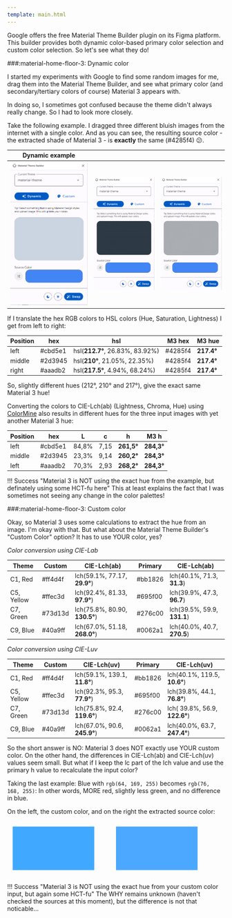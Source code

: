 ```yaml
---
template: main.html
---
```

<!-- GT/GMY -->

Google offers the free Material Theme Builder plugin on its Figma platform.
<br>This builder provides both dynamic color-based primary color selection and custom color selection. So let's see what they do!

###:material-home-floor-3: Dynamic color

I started my experiments with Google to find some random images for me, drag them into the Material Theme Builder, and see what primary color (and secondary/tertiary colors of course) Material 3 appears with.

In doing so, I sometimes got confused because the theme didn't always really change. So I had to look more closely.

Take the following example. I dragged three different bluish images from the internet with a single color. And as you can see, the resulting source color - the extracted shade of Material 3 - is **exactly** the same (\#4285f4) :confused:.

| Dynamic example |||
|---|---|---|
|![mtb-blue-1-png]|![mtb-blue-2-png]|![mtb-blue-3-png]|

If I translate the hex RGB colors to HSL colors (Hue, Saturation, Lightness) I get from left to right:

| Position | hex | hsl | M3 hex | M3 hue |
| -------- | --- | --- | ------ | ------ |
| left | \#cbd5e1 | hsl(**212.7°**, 26.83%, 83.92%) | \#4285f4 | **217.4°** |
| middle | \#2d3945 | hsl(**210°**, 21.05%, 22.35%) | \#4285f4 | **217.4°** |
| right | \#aaadb2 | hsl(**217.5°**, 4.94%, 68.24%) | \#4285f4 | **217.4°** |

So, slightly different hues (212°, 210° and 217°), give the exact same Material 3 hue!

Converting the colors to CIE-Lch(ab) (Lightness, Chroma, Hue) using [ColorMine][colormine-url] also results in different hues for the three input images with yet another Material 3 hue:

| Position | hex | L | c | h | M3 h |
| -------- | --- | - | - | - | ---- |
| left | \#cbd5e1 | 84,8% | 7,15 | **261,5°** | **284,3°** |
| middle| \#2d3945 | 23,3% | 9,14 | **260,2°** | **284,3°** |
| left | \#aaadb2 | 70,3% | 2,93 | **268,2°** | **284,3°** |

!!! Success "Material 3 is NOT using the exact hue from the example, but definately using some HCT-fu here"
    This at least explains the fact that I was sometimes not seeing any change in the color palettes!

###:material-home-floor-3: Custom color

Okay, so Material 3 uses some calculations to extract the hue from an image. I'm okay with that. But what about the Material Theme Builder's "Custom Color" option? It has to use YOUR color, yes?

_Color conversion using CIE-Lab_

| Theme | Custom | CIE-Lch(ab) | Primary | CIE-Lch(ab)|
| ---- | --- | ------- | ----------- | ------ |
| C1, Red | #ff4d4f <!--255,77,79-->| lch(59.1%, 77.17, **29.9°**) | #bb1826 | lch(40.1%, 71.3, **31.3**) |
| C5, Yellow| #ffec3d <!--255,236,61-->| lch(92.4%, 81.33, **97.9°**) | #695f00 | lch(39.9%, 47.3, **96.7**) |
| C7, Green | #73d13d <!--115,209,61--> | lch(75.8%, 80.90, **130.5°**)| #276c00 | lch(39.5%, 59.9, **131.1**) |
| C9, Blue | #40a9ff <!--64,169,255--> | lch(67.0%, 51.18, **268.0°**) | #0062a1 | lch(40.0%, 40.7, **270.5**) |

_Color conversion using CIE-Luv_

| Theme | Custom | CIE-Lch(uv) | Primary | CIE-Lch(uv)|
| ---- | --- | ------- | ----------- | ------ |
| C1, Red | #ff4d4f <!--255,77,79-->| lch(59.1%, 139.1, **11.8°**) | #bb1826 | lch(40.1%, 119.5, **10.6°**) |
| C5, Yellow| #ffec3d <!--255,236,61-->| lch(92.3%, 95.3, **77.9°**) | #695f00 | lch(39.8%, 44.1, **76.8°**) |
| C7, Green | #73d13d <!--115,209,61--> | lch(75.8%, 92.4, **119.6°**)| #276c00 | lch( 39.8%, 56.9, **122.6°**) |
| C9, Blue | #40a9ff <!--64,169,255--> | lch(67.0%, 90.6, **245.9°**) | #0062a1 | lch(40.0%, 63.7, **247.4°**) |

So the short answer is NO: Material 3 does NOT exactly use YOUR custom color. On the other hand, the differences in CIE-Lch(ab) and CIE-Lch(uv) values ​​seem small. But what if I keep the lc part of the lch value and use the primary h value to recalculate the input color?

Taking the last example: Blue with `rgb(64, 169, 255)` becomes `rgb(76, 168, 255)`: In other words, MORE red, slightly less green, and no difference in blue.

On the left, the custom color, and on the right the extracted source color:

<svg viewBox="0 0 400 100" xmlns="http://www.w3.org/2000/svg" width="600px">
  <rect x="10" y="10" height="80" width="150" rx="0" fill="rgb(64, 169, 255)" stroke="var(--md-primary-fg-color--dark)" stroke-width="2"/>
  <rect x="200" y="10"height="80" width="150" rx="0" fill="rgb(76, 168, 255)" stroke="var(--md-primary-fg-color--dark)" stroke-width="2"/>
</svg>

!!! Success "Material 3 is NOT using the exact hue from your custom color input, but again some HCT-fu"
    The WHY remains unknown (haven't checked the sources at this moment), but the difference is not that noticable...

<!--- References to pictures... --->

[mtb-blue-1-png]: ../assets/screenshots/material-theme-builder-blue.png
[mtb-blue-2-png]: ../assets/screenshots/material-theme-builder-blue2.png
[mtb-blue-3-png]: ../assets/screenshots/material-theme-builder-blue3.png

<!--- External links... --->

[colormine-url]: http://colormine.org/color-converter
[css-land-lch-color-picker-url]: https://css.land/lch/
[lea-verou-lch-colors-in-css-url]: https://lea.verou.me/2020/04/lch-colors-in-css-what-why-and-how/
[ndb-lch-colors-url]: https://ninedegreesbelow.com/photography/gimp-srgb-lch-color-palettes.html